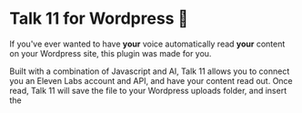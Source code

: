 # Talk 11 for Wordpress 📢

If you've ever wanted to have **your** voice automatically read **your** content on your Wordpress site, this plugin was made for you.

Built with a combination of Javascript and AI, Talk 11 allows you to connect you an Eleven Labs account and API, and have your content read out. Once read, Talk 11 will save the file to your Wordpress uploads folder, and insert the 

